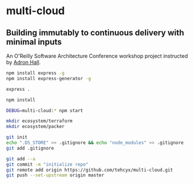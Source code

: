 multi-cloud
=================

Building immutably to continuous delivery with minimal inputs
------------------

An O'Reilly Software Architecture Conference workshop project instructed by [Adron Hall](https://github.com/adron).

```bash
npm install express -g
npm install express-generator -g

express .

npm install

DEBUG=multi-cloud:* npm start

mkdir ecosystem/terraform
mkdir ecosystem/packer

git init
echo ".DS_STORE" >> .gitignore && echo "node_modules" >> .gitignore
git add .gitignore

git add --a
git commit -m "initialize repo"
git remote add origin https://github.com/tehcyx/multi-cloud.git
git push --set-upstream origin master
```
